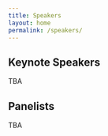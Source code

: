 ```yaml
---
title: Speakers
layout: home
permalink: /speakers/
---
```


## Keynote Speakers

TBA

## Panelists

TBA

